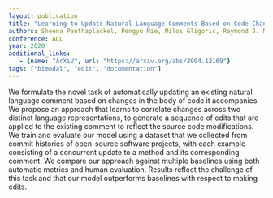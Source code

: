 ```yaml
---
layout: publication
title: "Learning to Update Natural Language Comments Based on Code Changes"
authors: Sheena Panthaplackel, Pengyu Nie, Milos Gligoric, Raymond J. Mooney, Junyi Jessy Li
conference: ACL
year: 2020
additional_links:
   - {name: "ArXiV", url: "https://arxiv.org/abs/2004.12169"}
tags: ["bimodal", "edit", "documentation"]
---
```

We formulate the novel task of automatically updating an existing natural language comment based on changes in the body of code it accompanies. We propose an approach that learns to correlate changes across two distinct language representations, to generate a sequence of edits that are applied to the existing comment to reflect the source code modifications. We train and evaluate our model using a dataset that we collected from commit histories of open-source software projects, with each example consisting of a concurrent update to a method and its corresponding comment. We compare our approach against multiple baselines using both automatic metrics and human evaluation. Results reflect the challenge of this task and that our model outperforms baselines with respect to making edits.

